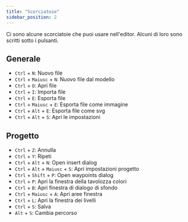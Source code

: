 ```yaml
---
title: "Scorciatoie"
sidebar_position: 2
---
```


Ci sono alcune scorciatoie che puoi usare nell'editor. Alcuni di loro sono scritti sotto i pulsanti.

## Generale

* `Ctrl` + `N`: Nuovo file
* `Ctrl` + `Maiusc` + `N`: Nuovo file dal modello
* `Ctrl` + `O`: Apri file
* `Ctrl` + `I`: Importa file
* `Ctrl` + `E`: Esporta file
* `Ctrl` + `Maiusc` + `E`: Esporta file come immagine
* `Ctrl` + `Alt` + `E`: Esporta file come svg
* `Ctrl` + `Alt` + `S`: Apri le impostazioni

## Progetto

* `Ctrl` + `Z`: Annulla
* `Ctrl` + `Y`: Ripeti
* `Ctrl` + `Alt` + `N`: Open insert dialog
* `Ctrl` + `Alt` + `Maiusc` + `S`: Apri impostazioni progetto
* `Ctrl` + `Shift` + `P`: Open waypoints dialog
* `Ctrl` + `P`: Apri la finestra della tavolozza colori
* `Ctrl` + `B`: Apri finestra di dialogo di sfondo
* `Ctrl` + `Maiusc` + `A`: Apri aree finestra
* `Ctrl` + `L`: Apri la finestra dei livelli
* `Ctrl` + `S`: Salva
* `Alt` + `S`: Cambia percorso
